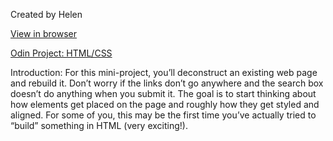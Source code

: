 Created by Helen

[View in browser](https://n00bg1rl.github.io/google-search/)

[Odin Project: HTML/CSS](https://www.theodinproject.com/courses/web-development-101/lessons/html-css)

Introduction:
For this mini-project, you’ll deconstruct an existing web page and rebuild it. Don’t worry if the links don’t go anywhere and the search box doesn’t do anything when you submit it. The goal is to start thinking about how elements get placed on the page and roughly how they get styled and aligned. For some of you, this may be the first time you’ve actually tried to “build” something in HTML (very exciting!).